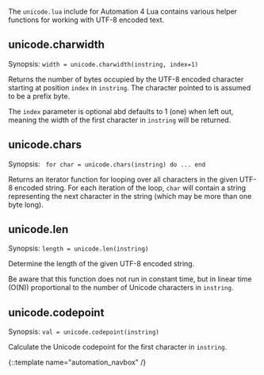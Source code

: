 The `unicode.lua` include for Automation 4 Lua contains various helper
functions for working with UTF-8 encoded text.


## unicode.charwidth  ##
Synopsis: `width = unicode.charwidth(instring, index=1)`

Returns the number of bytes occupied by the UTF-8 encoded character
starting at position `index` in `instring`. The character pointed to is
assumed to be a prefix byte.

The `index` parameter is optional abd defaults to 1 (one) when left out,
meaning the width of the first character in `instring` will be returned.

## unicode.chars  ##
Synopsis: ` for char = unicode.chars(instring) do ... end`

Returns an iterator function for looping over all characters in the given
UTF-8 encoded string. For each iteration of the loop, `char` will contain a
string representing the next character in the string (which may be more
than one byte long).

## unicode.len  ##
Synopsis: `length = unicode.len(instring)`

Determine the length of the given UTF-8 encoded string.

Be aware that this function does not run in constant time, but in linear
time (O(N)) proportional to the number of Unicode characters in `instring`.


## unicode.codepoint  ##
Synopsis: `val = unicode.codepoint(instring)`

Calculate the Unicode codepoint for the first character in `instring`.

{::template name="automation_navbox" /}
